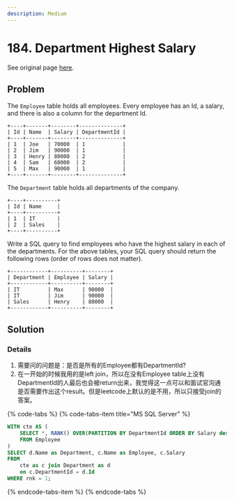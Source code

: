 ```yaml
---
description: Medium
---
```


# 184. Department Highest Salary

See original page [here](https://leetcode.com/problems/department-highest-salary/).

## Problem

The `Employee` table holds all employees. Every employee has an Id, a salary, and there is also a column for the department Id.

```text
+----+-------+--------+--------------+
| Id | Name  | Salary | DepartmentId |
+----+-------+--------+--------------+
| 1  | Joe   | 70000  | 1            |
| 2  | Jim   | 90000  | 1            |
| 3  | Henry | 80000  | 2            |
| 4  | Sam   | 60000  | 2            |
| 5  | Max   | 90000  | 1            |
+----+-------+--------+--------------+
```

The `Department` table holds all departments of the company.

```text
+----+----------+
| Id | Name     |
+----+----------+
| 1  | IT       |
| 2  | Sales    |
+----+----------+
```

Write a SQL query to find employees who have the highest salary in each of the departments. For the above tables, your SQL query should return the following rows \(order of rows does not matter\).

```text
+------------+----------+--------+
| Department | Employee | Salary |
+------------+----------+--------+
| IT         | Max      | 90000  |
| IT         | Jim      | 90000  |
| Sales      | Henry    | 80000  |
+------------+----------+--------+
```

## Solution

### Details

1. 需要问的问题是：是否是所有的Employee都有DepartmentId?
2. 在一开始的时候我用的是left join，所以在没有Employee table上没有DepartmentId的人最后也会被return出来，我觉得这一点可以和面试官沟通是否需要作出这个result。但是leetcode上默认的是不用，所以只接受join的答案。

{% code-tabs %}
{% code-tabs-item title="MS SQL Server" %}
```sql
WITH cte AS (
    SELECT *, RANK() OVER(PARTITION BY DepartmentId ORDER BY Salary desc) as rnk 
    FROM Employee
)
SELECT d.Name as Department, c.Name as Employee, c.Salary
FROM 
    cte as c join Department as d
    on c.DepartmentId = d.Id
WHERE rnk = 1;

```
{% endcode-tabs-item %}
{% endcode-tabs %}

